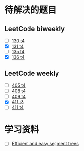 # 待解决的题目
## LeetCode biweekly
- [ ] [130 t4](https://leetcode.cn/problems/find-products-of-elements-of-big-array/description/)
- [x] [131 t4](https://leetcode.cn/problems/block-placement-queries/)
- [ ] [135 t4](https://leetcode.cn/problems/maximum-score-from-grid-operations/description/)
- [x] [136 t4](https://leetcode.cn/problems/time-taken-to-mark-all-nodes/description/)

## LeetCode weekly
- [ ] [405 t4](https://leetcode.cn/problems/construct-string-with-minimum-cost/description/)
- [ ] [408 t4](https://leetcode.cn/problems/check-if-the-rectangle-corner-is-reachable/description/)
- [ ] [409 t4](https://leetcode.cn/problems/alternating-groups-iii/description/)
- [x] [411 t3](https://leetcode.cn/problems/find-the-largest-palindrome-divisible-by-k/description/)
- [ ] [411 t4](https://leetcode.cn/problems/count-substrings-that-satisfy-k-constraint-ii/description/)

# 学习资料
- [ ] [Efficient and easy segment trees](https://codeforces.com/blog/entry/18051)